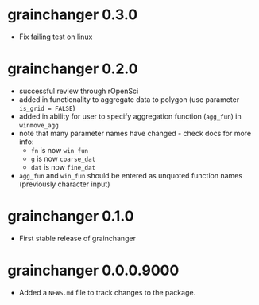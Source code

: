 # grainchanger 0.3.0
* Fix failing test on linux

# grainchanger 0.2.0

* successful review through rOpenSci
* added in functionality to aggregate data to polygon (use parameter `is_grid = FALSE`) 
* added in ability for user to specify aggregation function (`agg_fun`) in `winmove_agg`
* note that many parameter names have changed - check docs for more info: 
    * `fn` is now `win_fun`
    * `g` is now `coarse_dat`
    * `dat` is now `fine_dat`
* `agg_fun` and `win_fun` should be entered as unquoted function names (previously character input)

# grainchanger 0.1.0

* First stable release of grainchanger 

# grainchanger 0.0.0.9000

* Added a `NEWS.md` file to track changes to the package.
